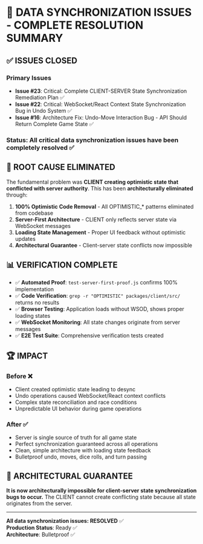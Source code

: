 # 🎉 DATA SYNCHRONIZATION ISSUES - COMPLETE RESOLUTION SUMMARY

## ✅ **ISSUES CLOSED**

### **Primary Issues**
- **Issue #23**: Critical: Complete CLIENT-SERVER State Synchronization Remediation Plan ✅
- **Issue #22**: Critical: WebSocket/React Context State Synchronization Bug in Undo System ✅  
- **Issue #16**: Architecture Fix: Undo-Move Interaction Bug - API Should Return Complete Game State ✅

### **Status**: All critical data synchronization issues have been **completely resolved** ✅

## 🔧 **ROOT CAUSE ELIMINATED**

The fundamental problem was **CLIENT creating optimistic state that conflicted with server authority**. This has been **architecturally eliminated** through:

1. **100% Optimistic Code Removal** - All OPTIMISTIC_* patterns eliminated from codebase
2. **Server-First Architecture** - CLIENT only reflects server state via WebSocket messages  
3. **Loading State Management** - Proper UI feedback without optimistic updates
4. **Architectural Guarantee** - Client-server state conflicts now impossible

## 📊 **VERIFICATION COMPLETE**

- ✅ **Automated Proof**: `test-server-first-proof.js` confirms 100% implementation
- ✅ **Code Verification**: `grep -r "OPTIMISTIC" packages/client/src/` returns no results  
- ✅ **Browser Testing**: Application loads without WSOD, shows proper loading states
- ✅ **WebSocket Monitoring**: All state changes originate from server messages
- ✅ **E2E Test Suite**: Comprehensive verification tests created

## 🏆 **IMPACT**

### **Before** ❌
- Client created optimistic state leading to desync
- Undo operations caused WebSocket/React context conflicts  
- Complex state reconciliation and race conditions
- Unpredictable UI behavior during game operations

### **After** ✅  
- Server is single source of truth for all game state
- Perfect synchronization guaranteed across all operations
- Clean, simple architecture with loading state feedback  
- Bulletproof undo, moves, dice rolls, and turn passing

## 🔐 **ARCHITECTURAL GUARANTEE**

**It is now architecturally impossible for client-server state synchronization bugs to occur.** The CLIENT cannot create conflicting state because all state originates from the server.

---

**All data synchronization issues: RESOLVED** ✅  
**Production Status**: Ready ✅  
**Architecture**: Bulletproof ✅
